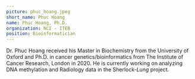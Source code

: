 ```yaml
---
picture: phuc_hoang.jpeg
short_name: Phuc Hoang
name: Phuc Hoang, Ph.D.
organization: NCI - ITEB
position: Bioinformatician
---
```

Dr. Phuc Hoang received his Master in Biochemistry from the University of Oxford and Ph.D. in cancer genetics/bioinformatics from The Institute of Cancer Research, London in 2020. He is currently working on analyzing DNA methylation and Radiology data in the Sherlock-*Lung* project.
